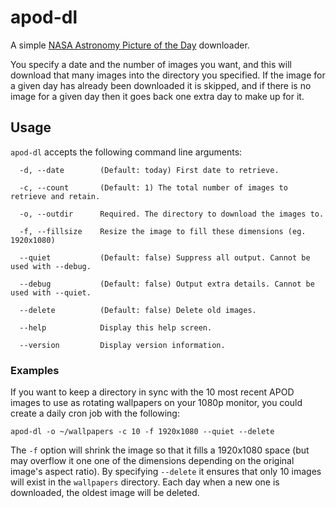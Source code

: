 # apod-dl

A simple [NASA Astronomy Picture of the Day](https://apod.nasa.gov) downloader.

You specify a date and the number of images you want, and this will download that many images into the directory you specified. If the image for a given day has already been downloaded it is skipped, and if there is no image for a given day then it goes back one extra day to make up for it.

## Usage

`apod-dl` accepts the following command line arguments:

```
  -d, --date        (Default: today) First date to retrieve.

  -c, --count       (Default: 1) The total number of images to retrieve and retain.

  -o, --outdir      Required. The directory to download the images to.

  -f, --fillsize    Resize the image to fill these dimensions (eg. 1920x1080)

  --quiet           (Default: false) Suppress all output. Cannot be used with --debug.

  --debug           (Default: false) Output extra details. Cannot be used with --quiet.

  --delete          (Default: false) Delete old images.

  --help            Display this help screen.

  --version         Display version information.
```

### Examples

If you want to keep a directory in sync with the 10 most recent APOD images to use as rotating wallpapers on your 1080p monitor, you could create a daily cron job with the following:

```
apod-dl -o ~/wallpapers -c 10 -f 1920x1080 --quiet --delete
```

The `-f` option will shrink the image so that it fills a 1920x1080 space (but may overflow it one one of the dimensions depending on the original image's aspect ratio). By specifying `--delete` it ensures that only 10 images will exist in the `wallpapers` directory. Each day when a new one is downloaded, the oldest image will be deleted.
